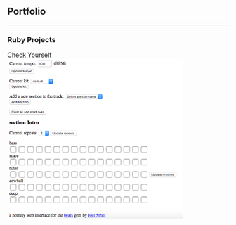## Portfolio

---

### Ruby Projects 

[Check Yourself](/sample_page/)
<img src="images/check-yourself.png" width="400">


